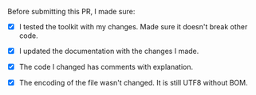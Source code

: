 Before submitting this PR, I made sure:

- [X] I tested the toolkit with my changes. Made sure it doesn't break other code.

- [X] I updated the documentation with the changes I made.

- [X] The code I changed has comments with explanation.

- [X] The encoding of the file wasn't changed. It is still UTF8 without BOM.
